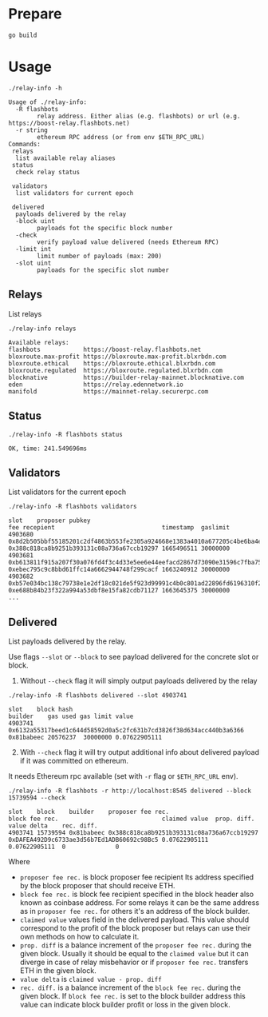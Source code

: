 # Prepare

```
go build
```

# Usage

```
./relay-info -h

Usage of ./relay-info:
  -R flashbots
    	relay address. Either alias (e.g. flashbots) or url (e.g. https://boost-relay.flashbots.net)
  -r string
    	ethereum RPC address (or from env $ETH_RPC_URL)
Commands:
 relays
  list available relay aliases
 status
  check relay status

 validators
  list validators for current epoch

 delivered
  payloads delivered by the relay
  -block uint
    	payloads fot the specific block number
  -check
    	verify payload value delivered (needs Ethereum RPC)
  -limit int
    	limit number of payloads (max: 200)
  -slot uint
    	payloads for the specific slot number
```

## Relays

List relays

```
./relay-info relays

Available relays:
flashbots            https://boost-relay.flashbots.net
bloxroute.max-profit https://bloxroute.max-profit.blxrbdn.com
bloxroute.ethical    https://bloxroute.ethical.blxrbdn.com
bloxroute.regulated  https://bloxroute.regulated.blxrbdn.com
blocknative          https://builder-relay-mainnet.blocknative.com
eden                 https://relay.edennetwork.io
manifold             https://mainnet-relay.securerpc.com
```

## Status

```
./relay-info -R flashbots status

OK, time: 241.549696ms
```

## Validators
List validators for the current epoch

```
./relay-info -R flashbots validators

slot    proposer pubkey                                                                                    fee recepient                              timestamp  gaslimit 
4903680 0x8d2b505bbf55185201c2df4863b553fe2305a924668e1383a4010a677205c4be6ba4ef221a23b6f425e1fcd5b81b6e4b 0x388c818ca8b9251b393131c08a736a67ccb19297 1665496511 30000000
4903681 0xb613811f915a207f30a076fd4f3c4d33e5ee6e44eefacd2867d73090e31596c7fba75e27381eaff3276d4a56f5620ce7 0xebec795c9c8bbd61ffc14a6662944748f299cacf 1663240912 30000000
4903682 0xb57e034bc138c79738e1e2df18c021de5f923d99991c4b0c801ad22896fd6196310f219f0155a59b438e94bea9461107 0xe688b84b23f322a994a53dbf8e15fa82cdb71127 1663645375 30000000
...
```

## Delivered

List payloads delivered by the relay.

Use flags `--slot` or `--block` to see payload delivered for the concrete slot or block.

1. Without `--check` flag it will simply output payloads delivered by the relay

```
./relay-info -R flashbots delivered --slot 4903741

slot    block hash                                                         builder    gas used gas limit value
4903741 0x6132a55317beed1c644d58592d0a5c2fc631b7cd3826f38d634acc440b3a6366 0x81babeec 20576237  30000000 0.07622905111
```

2. With `--check` flag it will try output additional info about delivered payload if it was committed on ethereum.

It needs Ethereum rpc available (set with `-r` flag or `$ETH_RPC_URL` env).

```
./relay-info -R flashbots -r http://localhost:8545 delivered --block 15739594 --check  

slot    block    builder    proposer fee rec.                          block fee rec.                             claimed value  prop. diff.    value delta    rec. diff.    
4903741 15739594 0x81babeec 0x388c818ca8b9251b393131c08a736a67ccb19297 0xDAFEA492D9c6733ae3d56b7Ed1ADB60692c98Bc5 0.07622905111  0.07622905111  0              0             
```

Where
+ `proposer fee rec.` is block proposer fee recipient
Its address specified by the block proposer that should receive ETH.
+ `block fee rec.` is block fee recipient specified in the block header also known as coinbase address.
For some relays it can be the same address as in `proposer fee rec.` for others it's an address of the block builder.
+ `claimed value` values field in the delivered payload.
This value should correspond to the profit of the block proposer but relays can use their own methods on how to calculate it.
+ `prop. diff` is a balance increment of the `proposer fee rec.` during the given block. 
Usually it should be equal to the `claimed value` but it can diverge in case of relay misbehavior or if `proposer fee rec.`
transfers ETH in the given block.
+ `value delta` is `claimed value - prop. diff`
+ `rec. diff.` is a balance increment of the `block fee rec.` during the given block.
If `block fee rec.` is set to the block builder address this value can indicate block builder profit or loss in the given block.
